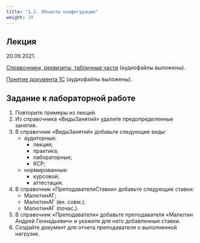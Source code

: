 ```yaml
---
title: "1.2. Объекты конфигурации"
weight: 10
---
```


## Лекция

20.09.2021.

<a target="_blank" rel="noopener noreferrer" href="../slides/data.html">Справочники, реквизиты, табличные части</a>  (аудиофайлы выложены).

<a target="_blank" rel="noopener noreferrer" href="../slides/document.html">Понятие документа 1С</a>  (аудиофайлы выложены).

## Задание к лабораторной работе

1. Повторите примеры из лекций.
2. Из справочника «ВидыЗанятий» удалите предопределенные занятия.
3. В справочник «ВидыЗанятий» добавьте следующие виды:
    - аудиторные:
        - лекция;
        - практика;
        - лабораторные;
        - КСР;
    - нормированные:
        - курсовой;
        - аттестация.
4. В справочник «ПреподавателиСтавки» добавьте следующие ставки:
    - МалютинАГ;
    - МалютинАГ (вн. совм.);
    - МалютинАГ (почас.).
5. В справочник «Преподаватели» добавьте преподавателя «Малютин Андрей Геннадьевич» и укажите для него добавленные ставки.
6. Создайте документ для отчета преподавателя о выполненной нагрузке.
